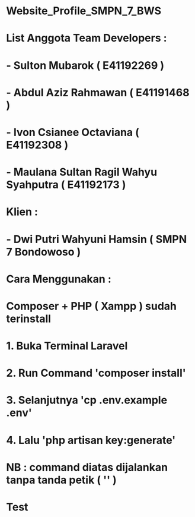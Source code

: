 # Website_Profile_SMPN_7_BWS
# 
# List Anggota Team Developers : 
# - Sulton Mubarok ( E41192269 )
# - Abdul Aziz Rahmawan ( E41191468 )
# - Ivon Csianee Octaviana ( E41192308 )
# - Maulana Sultan Ragil Wahyu Syahputra ( E41192173 )
# 
# Klien : 
# - Dwi Putri Wahyuni Hamsin ( SMPN 7 Bondowoso )
# 
# Cara Menggunakan : 
# 
# Composer + PHP ( Xampp ) sudah terinstall
#
# 1. Buka Terminal Laravel
# 2. Run Command 'composer install'
# 3. Selanjutnya 'cp .env.example .env'
# 4. Lalu 'php artisan key:generate'
#
# NB : command diatas dijalankan tanpa tanda petik ( '' )
# Test
#
